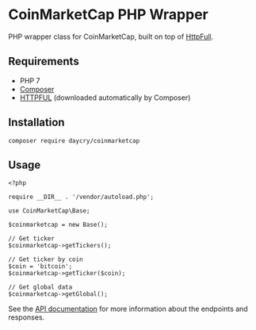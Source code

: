 # CoinMarketCap PHP Wrapper

PHP wrapper class for CoinMarketCap, built on top of [HttpFull](https://github.com/nategood/httpful).

## Requirements

* PHP 7
* [Composer](https://getcomposer.org/)
* [HTTPFUL](https://github.com/nategood/httpful) (downloaded automatically by Composer)

## Installation

`composer require daycry/coinmarketcap`

## Usage

```
<?php

require __DIR__ . '/vendor/autoload.php';

use CoinMarketCap\Base;

$coinmarketcap = new Base();

// Get ticker
$coinmarketcap->getTickers();

// Get ticker by coin
$coin = 'bitcoin';
$coinmarketcap->getTicker($coin);

// Get global data
$coinmarketcap->getGlobal();
```

See the [API documentation](https://coinmarketcap.com/api/) for more information about the endpoints and responses.
